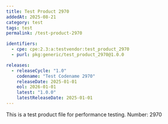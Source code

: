 ```yaml
---
title: Test Product 2970
addedAt: 2025-08-21
category: test
tags: test
permalink: /test-product-2970

identifiers:
  - cpe: cpe:2.3:a:testvendor:test_product_2970
  - purl: pkg:generic/test_product_2970@1.0.0

releases:
  - releaseCycle: "1.0"
    codename: "Test Codename 2970"
    releaseDate: 2025-01-01
    eol: 2026-01-01
    latest: "1.0.0"
    latestReleaseDate: 2025-01-01
---
```


This is a test product file for performance testing. Number: 2970

